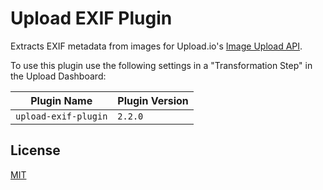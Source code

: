 # Upload EXIF Plugin

Extracts EXIF metadata from images for Upload.io's [Image Upload API](https://upload.io/image-upload-api).

To use this plugin use the following settings in a "Transformation Step" in the Upload Dashboard:

| Plugin Name          | Plugin Version |
| -------------------- | -------------- |
| `upload-exif-plugin` | `2.2.0`        |

## License

[MIT](LICENSE)
